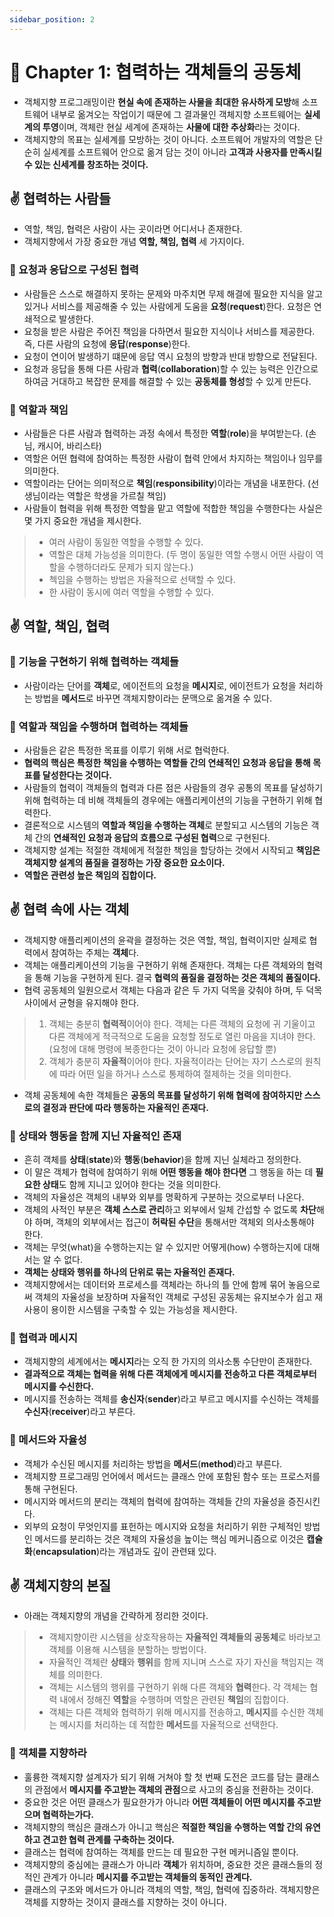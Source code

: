 ```yaml
---
sidebar_position: 2
---
```


# 🌈 Chapter 1: 협력하는 객체들의 공동체

- 객체지향 프로그래밍이란 **현실 속에 존재하는 사물을 최대한 유사하게 모방**해 소프트웨어 내부로 옮겨오는 작업이기 때문에 그 결과물인 객체지향 소프트웨어는 **실세계의 투영**이며, 객체란 현실 세계에 존재하는 **사물에 대한 추상화**라는 것이다.
- 객체지향의 목표는 실세계를 모방하는 것이 아니다. 소프트웨어 개발자의 역할은 단순히 실세계를 소프트웨어 안으로 옮겨 담는 것이 아니라 **고객과 사용자를 만족시킬 수 있는 신세계를 창조하는 것이다.**

## ✌ 협력하는 사람들
- 역할, 책임, 협력은 사람이 사는 곳이라면 어디서나 존재한다.
- 객체지향에서 가장 중요한 개념 **역할, 책임, 협력** 세 가지이다.

### 🎈 요청과 응답으로 구성된 협력
- 사람들은 스스로 해결하지 못하는 문제와 마주치면 무제 해결에 필요한 지식을 알고 있거나 서비스를 제공해줄 수 있는 사람에게 도움을 **요청**(**request**)한다. 요청은 연쇄적으로 발생한다.
- 요청을 받은 사람은 주어진 책임을 다하면서 필요한 지식이나 서비스를 제공한다. 즉, 다른 사람의 요청에 **응답**(**response**)한다.
- 요청이 연이어 발생하기 떄문에 응답 역시 요청의 방향과 반대 방향으로 전달된다.
- 요청과 응답을 통해 다른 사람과 **협력**(**collaboration**)할 수 있는 능력은 인간으로 하여금 거대하고 복잡한 문제를 해결할 수 있는 **공동체를 형성**할 수 있게 만든다.

### 🎈 역할과 책임
- 사람들은 다른 사람과 협력하는 과정 속에서 특정한 **역할**(**role**)을 부여받는다. (손님, 캐시어, 바리스타)
- 역할은 어떤 협력에 참여하는 특정한 사람이 협력 안에서 차지하는 책임이나 임무를 의미한다.
- 역할이라는 단어는 의미적으로 **책임**(**responsibility**)이라는 개념을 내포한다. (선생님이라는 역할은 학생을 가르칠 책임)
- 사람들이 협력을 위해 특정한 역할을 맡고 역할에 적합한 책임을 수행한다는 사실은 몇 가지 중요한 개념을 제시한다.

> - 여러 사람이 동일한 역할을 수행할 수 있다.
> - 역할은 대체 가능성을 의미한다. (두 명이 동일한 역할 수행시 어떤 사람이 역할을 수행하더라도 문제가 되지 않는다.)
> - 첵임을 수행하는 방법은 자율적으로 선택할 수 있다.
> - 한 사람이 동시에 여러 역할을 수행할 수 있다.

## ✌ 역할, 책임, 협력

### 🎈 기능을 구현하기 위해 협력하는 객체들
- 사람이라는 단어를 **객체**로, 에이전트의 요청을 **메시지**로, 에이전트가 요청을 처리하는 방법을 **메서드**로 바꾸면 객체지향이라는 문맥으로 옮겨올 수 있다.

### 🎈 역할과 책임을 수행하며 협력하는 객체들
- 사람들은 같은 특정한 목표를 이루기 위해 서로 협럭한다.
- **협력의 핵심은 특정한 책임을 수행하는 역할들 간의 연쇄적인 요청과 응답을 통해 목표를 달성한다는 것이다.**
- 사람들의 협력이 객체들의 협력과 다른 점은 사람들의 경우 공통의 목표를 달성하기 위해 협력하는 데 비해 객체들의 경우에는 애플리케이션의 기능을 구현하기 위해 협력한다.
- 결론적으로 시스템의 **역할과 책임을 수행하는 객체**로 분할되고 시스템의 기능은 객체 간의 **연쇄적인 요청과 응답의 흐름으로 구성된 협력**으로 구현된다.
- 객체지향 설계는 적절한 객체에게 적절한 책임을 할당하는 것에서 시작되고 **책임은 객체지향 설계의 품질을 결정하는 가장 중요한 요소이다.**
- **역할은 관련성 높은 책임의 집합이다.**

## ✌ 협력 속에 사는 객체
- 객체지향 애플리케이션의 윤곽을 결정하는 것은 역할, 책임, 협력이지만 실제로 협력에서 참여하는 주체는 **객체**다.
- 객체는 애플리케이션의 기능을 구현하기 위해 존재한다. 객체는 다른 객체와의 협력을 통해 기능을 구현하게 된다. 결국 **협력의 품질을 결정하는 것은 객체의 품질이다.**
- 협력 공동체의 일원으로서 객체는 다음과 같은 두 가지 덕목을 갖춰야 하며, 두 덕목 사이에서 균형을 유지해야 한다.

> 1. 객체는 충분히 **협력적**이어야 한다. 객체는 다른 객체의 요청에 귀 기울이고 다른 객체에게 적극적으로 도움을 요청할 정도로 열린 마음을 지녀야 한다. (요청에 대해 명령에 복종한다는 것이 아니라 요청에 응답할 뿐)   
> 2. 객체가 충분히 **자율적**이어야 한다. 자율적이라는 단어는 자기 스스로의 원칙에 따라 어떤 일을 하거나 스스로 통제하여 절제하는 것을 의미한다.

- 객체 공동체에 속한 객체들은 **공동의 목표를 달성하기 위해 협력에 참여하지만 스스로의 결정과 판단에 따라 행동하는 자율적인 존재다.**

### 🎈 상태와 행동을 함께 지닌 자율적인 존재
- 흔히 객체를 **상태**(**state**)와 **행동**(**behavior**)을 함께 지닌 실체라고 정의한다.
- 이 말은 객체가 협력에 참여하기 위해 **어떤 행동을 해야 한다면** 그 행동을 하는 데 **필요한 상태**도 함께 지니고 있어야 한다는 것을 의미한다.
- 객체의 자율성은 객체의 내부와 외부를 명확하게 구분하는 것으로부터 나온다.
- 객체의 사적인 부분은 **객체 스스로 관리**하고 외부에서 일체 간섭할 수 없도록 **차단**해야 하며, 객체의 외부에서는 접근이 **허락된 수단**을 통해서만 객체외 의사소통해야 한다.
- 객체는 무엇(what)을 수행하는지는 알 수 있지만 어떻게(how) 수행하는지에 대해서는 알 수 없다.
- **객체는 상태와 행위를 하나의 단위로 묶는 자율적인 존재다.**
- 객체지향에서는 데이터와 프로세스를 객체라는 하나의 틀 안에 함께 묶어 놓음으로써 객체의 자율성을 보장하며 자율적인 객체로 구성된 공동체는 유지보수가 쉽고 재사용이 용이한 시스템을 구축할 수 있는 가능성을 제시한다.

### 🎈 협력과 메시지
- 객체지향의 세계에서는 **메시지**라는 오직 한 가지의 의사소통 수단만이 존재한다.
- **결과적으로 객체는 협력을 위해 다른 객체에게 메시지를 전송하고 다른 객체로부터 메시지를 수신한다.**
- 메시지를 전송하는 객체를 **송신자**(**sender**)라고 부르고 메시지를 수신하는 객체를 **수신자**(**receiver**)라고 부른다.

### 🎈 메서드와 자율성
- 객체가 수신된 메시지를 처리하는 방법을 **메서드**(**method**)라고 부른다.
- 객체지향 프로그래밍 언어에서 메서드는 클래스 안에 포함된 함수 또는 프로스저를 통해 구현된다.
- 메시지와 메서드의 분리는 객체의 협력에 참여하는 객체들 간의 자율성을 증진시킨다.
- 외부의 요청이 무엇인지를 표헌하는 메시지와 요청을 처리하기 위한 구체적인 방법인 메서드를 분리하는 것은 객체의 자율성을 높이는 핵심 메커니즘으로 이것은 **캡슐화**(**encapsulation**)라는 개념과도 깊이 관련돼 있다.

## ✌ 객체지향의 본질
- 아래는 객체지향의 개념을 간략하게 정리한 것이다.

> - 객체지향이란 시스템을 상호작용하는 **자율적인 객체들의 공동체**로 바라보고 객체를 이용해 시스템을 분할하는 방법이다.
> - 자율적인 객체란 **상태**와 **행위**를 함께 지니며 스스로 자기 자신을 책임지는 객체를 의미한다.
> - 객체는 시스템의 행위를 구현하기 위해 다른 객체와 **협력**한다. 각 객체는 협력 내에서 정해진 **역할**을 수행하며 역할은 관련된 **책임**의 집합이다.
> - 객체는 다른 객체와 협력하기 위해 메시지를 전송하고, **메시지**를 수신한 객체는 메시지를 처리하는 데 적합한 **메서드**를 자율적으로 선택한다.

### 🎈 객체를 지향하라
- 훌륭한 객체지향 설계자가 되기 위해 거쳐야 할 첫 번째 도전은 코드를 담는 클래스의 관점에서 **메시지를 주고받는 객체의 관점**으로 사고의 중심을 전환하는 것이다.
- 중요한 것은 어떤 클래스가 필요한가가 아니라 **어떤 객체들이 어떤 메시지를 주고받으며 협력하는가다.**
- 객체지향의 핵심은 클래스가 아니고 핵심은 **적절한 책임을 수행하는 역할 간의 유연하고 견고한 협력 관계를 구축하는 것이다.**
- 클래스는 협력에 참여하는 객체를 만드는 데 필요한 구현 메커니즘일 뿐이다.
- 객체지향의 중심에는 클래스가 아니라 **객체**가 위치하며, 중요한 것은 클래스들의 정적인 관계가 아니라 **메시지를 주고받는 객체들의 동적인 관계다.**
- 클래스의 구조와 메서드가 아니라 객체의 역할, 책임, 협력에 집중하라. 객체지향은 객체를 지향하는 것이지 클래스를 지향하는 것이 아니다.

